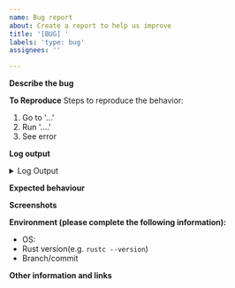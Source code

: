 ```yaml
---
name: Bug report
about: Create a report to help us improve
title: '[BUG] '
labels: 'type: bug'
assignees: ''

---
```


**Describe the bug**
<!-- A clear and concise description of what the bug is. -->



**To Reproduce**
Steps to reproduce the behavior:
1. Go to '...'
2. Run '....'
3. See error



**Log output**
<!-- Please paste the log output derived from the error. -->
<details>
  <summary>Log Output</summary>
  
  ```Paste log output here
  paste log output...
  ```
</details> 



**Expected behaviour**
<!-- A clear and concise description of what you expected to happen. -->



**Screenshots**
<!-- If applicable, add screenshots to help explain your problem. -->



**Environment (please complete the following information):**
 - OS: 
 - Rust version(e.g. `rustc --version`)
 - Branch/commit



**Other information and links**
<!-- Add any other context about the problem here. -->
